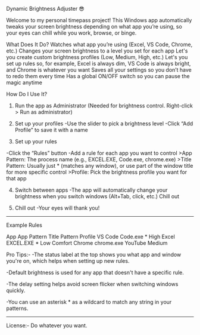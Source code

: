 Dynamic Brightness Adjuster 😎

Welcome to my personal timepass project!
This Windows app automatically tweaks your screen brightness depending on what app you’re using, so your eyes can chill while you work, browse, or binge.

What Does It Do?
Watches what app you’re using (Excel, VS Code, Chrome, etc.)
Changes your screen brightness to a level you set for each app
Let's you create custom brightness profiles (Low, Medium, High, etc.)
Let's you set up rules so, for example, Excel is always dim, VS Code is always bright, and Chrome is whatever you want
Saves all your settings so you don’t have to redo them every time
Has a global ON/OFF switch so you can pause the magic anytime

How Do I Use It?
1. Run the app as Administrator
(Needed for brightness control. Right-click > Run as administrator)

2. Set up your profiles
  -Use the slider to pick a brightness level
  -Click “Add Profile” to save it with a name

3. Set up your rules

  -Click the “Rules” button
  -Add a rule for each app you want to control
    >App Pattern: The process name (e.g., EXCEL.EXE, Code.exe, chrome.exe)
    >Title Pattern: Usually just * (matches any window), or use part of the window title for more specific control
    >Profile: Pick the brightness profile you want for that app

4. Switch between apps
  -The app will automatically change your brightness when you switch windows (Alt+Tab, click, etc.)
  Chill out

5. Chill out
  -Your eyes will thank you!

----
Example Rules

App	App Pattern	Title Pattern	Profile
VS Code	Code.exe	*	High
Excel	EXCEL.EXE	*	Low Comfort
Chrome	chrome.exe	YouTube	Medium


Pro Tips:- 
-The status label at the top shows you what app and window you're on, which helps when setting up new rules.

-Default brightness is used for any app that doesn't have a specific rule.

-The delay setting helps avoid screen flicker when switching windows quickly.

-You can use an asterisk * as a wildcard to match any string in your patterns.

-------
License:-
Do whatever you want.
